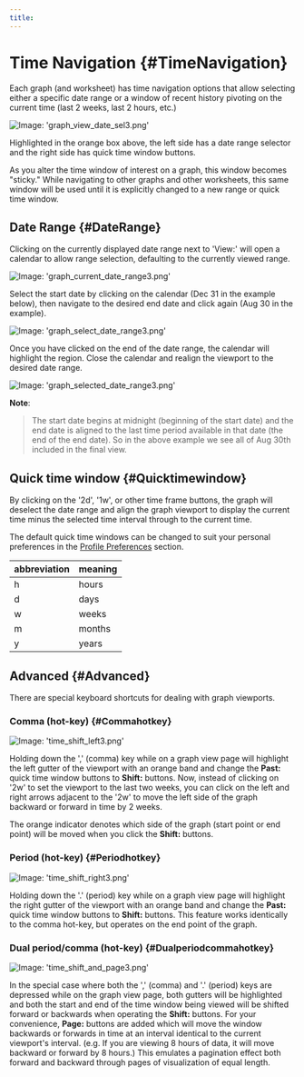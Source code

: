 ```yaml
---
title:
---
```


# Time Navigation {#TimeNavigation}

Each graph (and worksheet) has time navigation options that allow selecting either a specific date range or a window of recent history pivoting on the current time (last 2 weeks, last 2 hours, etc.)

![Image: 'graph_view_date_sel3.png'](/images/circonus/graph_view_date_sel3.png)

Highlighted in the orange box above, the left side has a date range selector and the right side has quick time window buttons.

As you alter the time window of interest on a graph, this window becomes "sticky." While navigating to other graphs and other worksheets, this same window will be used until it is explicitly changed to a new range or quick time window.


## Date Range {#DateRange}

Clicking on the currently displayed date range next to 'View:' will open a calendar to allow range selection, defaulting to the currently viewed range.

![Image: 'graph_current_date_range3.png'](/images/circonus/graph_current_date_range3.png)

Select the start date by clicking on the calendar (Dec 31 in the example below), then navigate to the desired end date and click again (Aug 30 in the example).

![Image: 'graph_select_date_range3.png'](/images/circonus/graph_select_date_range3.png)

Once you have clicked on the end of the date range, the calendar will highlight the region. Close the calendar and realign the viewport to the desired date range.

![Image: 'graph_selected_date_range3.png'](/images/circonus/graph_selected_date_range3.png)

**Note**:
> The start date begins at midnight (beginning of the start date) and the end date is aligned to the last time period available in that date (the end of the end date).  So in the above example we see all of Aug 30th included in the final view.


## Quick time window {#Quicktimewindow}

By clicking on the '2d', '1w', or other time frame buttons, the graph will deselect the date range and align the graph viewport to display the current time minus the selected time interval through to the current time.

The default quick time windows can be changed to suit your personal preferences in the [Profile Preferences](/Administration/Profile.md#Preferences) section.


| abbreviation | meaning |
|---|---|
|            h | hours   |
|            d | days    |
|            w | weeks   |
|            m | months  |
|            y | years   |


## Advanced {#Advanced}

There are special keyboard shortcuts for dealing with graph viewports.


### Comma (hot-key) {#Commahotkey}

![Image: 'time_shift_left3.png'](/images/circonus/time_shift_left3.png)

Holding down the ',' (comma) key while on a graph view page will highlight the left gutter of the viewport with an orange band and change the **Past:** quick time window buttons to **Shift:** buttons. Now, instead of clicking on '2w' to set the viewport to the last two weeks, you can click on the left and right arrows adjacent to the '2w' to move the left side of the graph backward or forward in time by 2 weeks.

The orange indicator denotes which side of the graph (start point or end point) will be moved when you click the **Shift:** buttons.


### Period (hot-key) {#Periodhotkey}

![Image: 'time_shift_right3.png'](/images/circonus/time_shift_right3.png)

Holding down the '.' (period) key while on a graph view page will highlight the right gutter of the viewport with an orange band and change the **Past:** quick time window buttons to **Shift:** buttons.  This feature works identically to the comma hot-key, but operates on the end point of the graph.


### Dual period/comma (hot-key) {#Dualperiodcommahotkey}

![Image: 'time_shift_and_page3.png'](/images/circonus/time_shift_and_page3.png)

In the special case where both the ',' (comma) and '.' (period) keys are depressed while on the graph view page, both gutters will be highlighted and both the start and end of the time window being viewed will be shifted forward or backwards when operating the **Shift:** buttons.  For your convenience, **Page:** buttons are added which will move the window backwards or forwards in time at an interval identical to the current viewport's interval. (e.g. If you are viewing 8 hours of data, it will move backward or forward by 8 hours.)  This emulates a pagination effect both forward and backward through pages of visualization of equal length.
